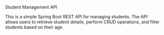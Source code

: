 Student Management API

This is a simple Spring Boot REST API for managing students. The API allows users to retrieve student details, perform CRUD operations, and filter students based on their age.
